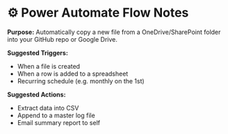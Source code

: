 # ⚙️ Power Automate Flow Notes

**Purpose:** Automatically copy a new file from a OneDrive/SharePoint folder into your GitHub repo or Google Drive.

**Suggested Triggers:**
- When a file is created
- When a row is added to a spreadsheet
- Recurring schedule (e.g. monthly on the 1st)

**Suggested Actions:**
- Extract data into CSV
- Append to a master log file
- Email summary report to self
